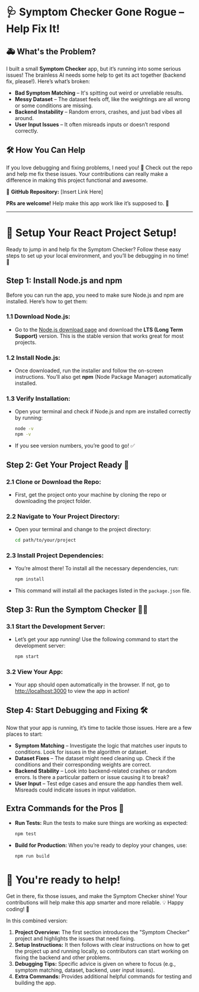 # 🩺 Symptom Checker Gone Rogue – Help Fix It!  

## 🚑 What's the Problem?  
I built a small **Symptom Checker** app, but it’s running into some serious issues! The brainless AI needs some help to get its act together (backend fix, please!). Here’s what’s broken:

- **Bad Symptom Matching** – It's spitting out weird or unreliable results.  
- **Messy Dataset** – The dataset feels off, like the weightings are all wrong or some conditions are missing.  
- **Backend Instability** – Random errors, crashes, and just bad vibes all around.  
- **User Input Issues** – It often misreads inputs or doesn’t respond correctly.  

## 🛠 How You Can Help  
If you love debugging and fixing problems, I need you! 🎯 Check out the repo and help me fix these issues. Your contributions can really make a difference in making this project functional and awesome.

🔗 **GitHub Repository:** [Insert Link Here]

**PRs are welcome!** Help make this app work like it’s supposed to. 🚀  

---

# 🎉 Setup Your React Project Setup!

Ready to jump in and help fix the Symptom Checker? Follow these easy steps to set up your local environment, and you’ll be debugging in no time! 🚀

## Step 1: Install Node.js and npm

Before you can run the app, you need to make sure Node.js and npm are installed. Here’s how to get them:

### 1.1 Download Node.js:
- Go to the [Node.js download page](https://nodejs.org/en/download/) and download the **LTS (Long Term Support)** version. This is the stable version that works great for most projects.

### 1.2 Install Node.js:
- Once downloaded, run the installer and follow the on-screen instructions. You’ll also get **npm** (Node Package Manager) automatically installed.

### 1.3 Verify Installation:
- Open your terminal and check if Node.js and npm are installed correctly by running:
  ```bash
  node -v
  npm -v
  ```
- If you see version numbers, you’re good to go! ✅

## Step 2: Get Your Project Ready 🚧

### 2.1 Clone or Download the Repo:
- First, get the project onto your machine by cloning the repo or downloading the project folder.

### 2.2 Navigate to Your Project Directory:
- Open your terminal and change to the project directory:
  ```bash
  cd path/to/your/project
  ```

### 2.3 Install Project Dependencies:
- You’re almost there! To install all the necessary dependencies, run:
  ```bash
  npm install
  ```
- This command will install all the packages listed in the `package.json` file.

## Step 3: Run the Symptom Checker 🏃‍♀️

### 3.1 Start the Development Server:
- Let’s get your app running! Use the following command to start the development server:
  ```bash
  npm start
  ```

### 3.2 View Your App:
- Your app should open automatically in the browser. If not, go to [http://localhost:3000](http://localhost:3000) to view the app in action!

## Step 4: Start Debugging and Fixing 🛠️

Now that your app is running, it’s time to tackle those issues. Here are a few places to start:

- **Symptom Matching** – Investigate the logic that matches user inputs to conditions. Look for issues in the algorithm or dataset.
- **Dataset Fixes** – The dataset might need cleaning up. Check if the conditions and their corresponding weights are correct.
- **Backend Stability** – Look into backend-related crashes or random errors. Is there a particular pattern or issue causing it to break?
- **User Input** – Test edge cases and ensure the app handles them well. Misreads could indicate issues in input validation.

## Extra Commands for the Pros 💪

- **Run Tests:**
  Run the tests to make sure things are working as expected:
  ```bash
  npm test
  ```

- **Build for Production:**
  When you’re ready to deploy your changes, use:
  ```bash
  npm run build
  ```

# 🚀 **You're ready to help!** 
Get in there, fix those issues, and make the Symptom Checker shine! Your contributions will help make this app smarter and more reliable. 💡 Happy coding! 🎉

In this combined version:

1. **Project Overview:** The first section introduces the "Symptom Checker" project and highlights the issues that need fixing.  
2. **Setup Instructions:** It then follows with clear instructions on how to get the project up and running locally, so contributors can start working on fixing the backend and other problems.  
3. **Debugging Tips:** Specific advice is given on where to focus (e.g., symptom matching, dataset, backend, user input issues).  
4. **Extra Commands:** Provides additional helpful commands for testing and building the app.
